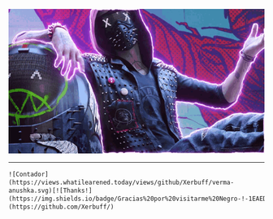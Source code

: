 <p align="center">
  
  <img src="game.gif">

</p>

 ---

<div>
  
    ![Contador](https://views.whatilearened.today/views/github/Xerbuff/verma-anushka.svg)[![Thanks!](https://img.shields.io/badge/Gracias%20por%20visitarme%20Negro-!-1EAEDB.svg)](https://github.com/Xerbuff/)

</p>
